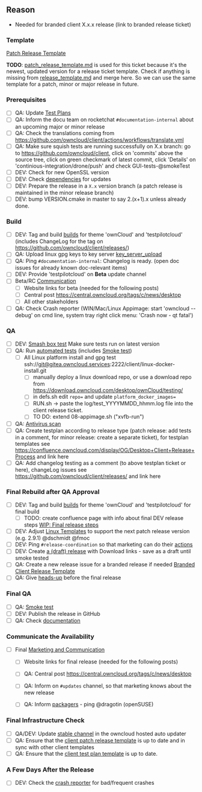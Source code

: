 ## Reason

* Needed for branded client X.x.x release (link to branded release ticket)

### Template
[Patch Release Template](https://github.com/owncloud/client/blob/master/.github/patch_release_template.md)

__TODO__: [patch_release_template.md](https://github.com/owncloud/client/blob/master/.github/patch_release_template.md) is used for this ticket because it's the newest, updated version for a release ticket template. Check if anything is missing from [release_template.md](https://github.com/owncloud/client/blob/master/.github/release_template.md) and merge here. So we can use the same template for a patch, minor or major release in future.

### Prerequisites

* [ ] QA: Update [Test Plans](https://confluence.owncloud.com/display/OG/Desktop+Client+Test+Plan+Maintenance)
* [ ] QA: Inform the docu team on rocketchat ``#documentation-internal`` about an upcoming major or minor release
* [ ] QA: Check the translations coming from https://github.com/owncloud/client/actions/workflows/translate.yml
* [ ] QA: Make sure squish tests are running successfully on X.x branch: go to https://github.com/owncloud/client, click on 'commits' above the source tree, click on green checkmark of latest commit, click 'Details' on 'continious-integration/drone/push' and check GUI-tests-@smokeTest
* [ ] DEV: Check for new OpenSSL version 
* [ ] DEV: Check [dependencies](https://confluence.owncloud.com/display/OG/Dependencies) for updates
* [ ] DEV: Prepare the release in a `X.x` version branch (a patch release is maintained in the minor release branch) 
* [ ] DEV: bump VERSION.cmake in master to say 2.(x+1).x unless already done.

### Build

* [ ] DEV: Tag and build [builds](https://confluence.owncloud.com/display/OG/Build+and+Tags#BuildandTags-Sprintbuild) for theme 'ownCloud' and 'testpilotcloud' (includes ChangeLog for the tag on https://github.com/owncloud/client/releases/)
* [ ] QA: Upload linux gpg keys to key server [key_server_upload](https://gitea.owncloud.services/client/linux-docker-install/src/branch/master/key_server_upload.sh)
* [ ] QA: Ping ``#documentation-internal``: Changelog is ready. (open doc issues for already known doc-relevant items)
* [ ] DEV: Provide 'testpilotcloud' on **Beta** update channel
* [ ] Beta/RC [Communication](https://confluence.owncloud.com/display/OG/Marketing+and+Communication)
   * [ ] Website links for beta (needed for the following posts)
   * [ ] Central post https://central.owncloud.org/tags/c/news/desktop
   * [ ] All other stakeholders
* [ ] QA: Check Crash reporter (WIN/Mac/Linux Appimage: start 'owncloud --debug' on cmd line, system tray right click menu: 'Crash now - qt fatal') 

### QA

* [ ] DEV: [Smash box test](https://drone.owncloud.com/owncloud/smashbox-testing) Make sure tests run on latest version 
* [ ] QA: Run [automated tests](https://confluence.owncloud.com/display/OG/Automated+Tests) (includes [Smoke test](https://confluence.owncloud.com/display/OG/Manual+Tests#ManualTests-DEVSmokeTest))
   * [ ] All Linux platform install and gpg test ssh://git@gitea.owncloud.services:2222/client/linux-docker-install.git
       * [ ] manually deploy a linux download repo, or use a download repo from https://download.owncloud.com/desktop/ownCloud/testing/
       * [ ] in defs.sh edit `repo=` and update `platform_docker_images=`
       * [ ] RUN.sh -> paste the log/test_YYYYMMDD_hhmm.log file into the client release ticket.
       * [ ] TO DO: extend 08-appimage.sh ("xvfb-run")
* [ ] QA: [Antivirus scan](https://confluence.owncloud.com/display/OG/Virus+Scanning)
* [ ] QA: Create testplan according to release type (patch release: add tests in a comment, for minor release: create a separate ticket), for testplan templates see https://confluence.owncloud.com/display/OG/Desktop+Client+Release+Process and link here
* [ ] QA: Add changelog testing as a comment (to above testplan ticket or here), changeLog issues see https://github.com/owncloud/client/releases/ and link here

### Final Rebuild after QA Approval

* [ ] DEV: Tag and build [builds](https://confluence.owncloud.com/display/OG/Build+and+Tags#BuildandTags-Sprintbuild) for theme 'ownCloud' and 'testpilotcloud' for final build 
     * [ ] TODO: create confluence page with info about final DEV release steps [WIP: Final release steps](https://confluence.owncloud.com/display/OG/WIP%3A+Final+release+steps+-+check+outdated+pages+first)
* [ ] DEV: Adjust [Linux Templates](https://confluence.owncloud.com/display/OG/Branching+Off#BranchingOff-Linuxtemplates) to support the next patch release version (e.g. 2.9.1) @dschmidt @fmoc
* [ ] DEV: Ping ``#release-coordination`` so that marketing can do their [actions](https://confluence.owncloud.com/display/OG/Marketing+and+Communication#MarketingandCommunication-Marketingtasks)
* [ ] DEV: Create [a (draft) release](https://github.com/owncloud/client/releases) with Download links - save as a draft until smoke tested
* [ ] QA: Create a new release issue for a branded release if needed [Branded Client Release Template](https://confluence.owncloud.com/pages/viewpage.action?spaceKey=OG&title=Desktop+Client+Release+Process)
* [ ] QA: Give [heads-up](https://confluence.owncloud.com/display/OG/Marketing+and+Communication#MarketingandCommunication-Heads-upbeforethefinalrelease) before the final release 

### Final QA

* [ ] QA: [Smoke test](https://confluence.owncloud.com/display/OG/Manual+Tests#ManualTests-SmokeTest)
* [ ] DEV: Publish the release in GitHub
* [ ] QA: Check [documentation](https://confluence.owncloud.com/display/OG/Documentation)

### Communicate the Availability

* [ ] Final [Marketing and Communication](https://confluence.owncloud.com/display/OG/Marketing+and+Communication)
   * [ ] Website links for final release (needed for the following posts)
   * [ ] QA: Central post https://central.owncloud.org/tags/c/news/desktop
   * [ ] QA: Inform on ``#updates`` channel, so that marketing knows about the new release
   * [ ] QA: Inform [packagers](https://confluence.owncloud.com/display/OG/Marketing+and+Communication#MarketingandCommunication-Packagers) - ping @dragotin (openSUSE)


### Final Infrastructure Check

* [ ] QA/DEV: Update [stable channel](https://confluence.owncloud.com/display/OG/Online+Updater%2C+Crash+reporter%2C+Transifex#OnlineUpdater,Crashreporter,Transifex-UpdatetheUpdater) in the owncloud hosted auto updater
* [ ] QA: Ensure that the [client patch release template](https://github.com/owncloud/client/blob/master/.github/patch_release_template.md) is up to date and in sync with other client templates
* [ ] QA: Ensure that the [client test plan template](https://github.com/owncloud/QA/blob/master/Desktop/Regression_Test_Plan_Patch_Release.md) is up to date.

### A Few Days After the Release

* [ ] DEV: Check the [crash reporter](https://confluence.owncloud.com/display/OG/Online+Updater%2C+Crash+reporter%2C+Transifex#OnlineUpdater,Crashreporter,Transifex-CrashReporter) for bad/frequent crashes
